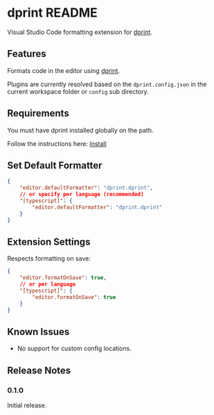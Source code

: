 # dprint README

Visual Studio Code formatting extension for [dprint](https://dprint.dev/).

## Features

Formats code in the editor using [dprint](https://dprint.dev/).

Plugins are currently resolved based on the `dprint.config.json` in the current workspace folder or `config` sub directory.

## Requirements

You must have dprint installed globally on the path.

Follow the instructions here: [Install](https://dprint.dev/install/)

## Set Default Formatter

```json
{
    "editor.defaultFormatter": "dprint.dprint",
    // or specify per language (recommended)
    "[typescript]": {
        "editor.defaultFormatter": "dprint.dprint"
    }
}
```

## Extension Settings

Respects formatting on save:

```json
{
    "editor.formatOnSave": true,
    // or per language
    "[typescript]": {
        "editor.formatOnSave": true
    }
}
```

## Known Issues

* No support for custom config locations.

## Release Notes

### 0.1.0

Initial release.
